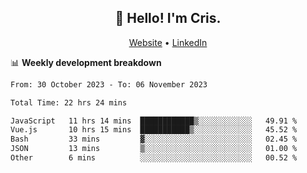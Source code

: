
<h2 align="center">👋 Hello! I'm Cris.</h2>
<p align="center">
  <a href="https://www.criscunas.dev">Website</a> •
  <a href="https://www.linkedin.com/in/cristophercunas/">LinkedIn</a> 
</p>


📊 **Weekly development breakdown**
<!--START_SECTION:waka-->

```txt
From: 30 October 2023 - To: 06 November 2023

Total Time: 22 hrs 24 mins

JavaScript   11 hrs 14 mins  ████████████▒░░░░░░░░░░░░   49.91 %
Vue.js       10 hrs 15 mins  ███████████▒░░░░░░░░░░░░░   45.52 %
Bash         33 mins         ▓░░░░░░░░░░░░░░░░░░░░░░░░   02.45 %
JSON         13 mins         ▒░░░░░░░░░░░░░░░░░░░░░░░░   01.00 %
Other        6 mins          ░░░░░░░░░░░░░░░░░░░░░░░░░   00.52 %
```

<!--END_SECTION:waka-->
